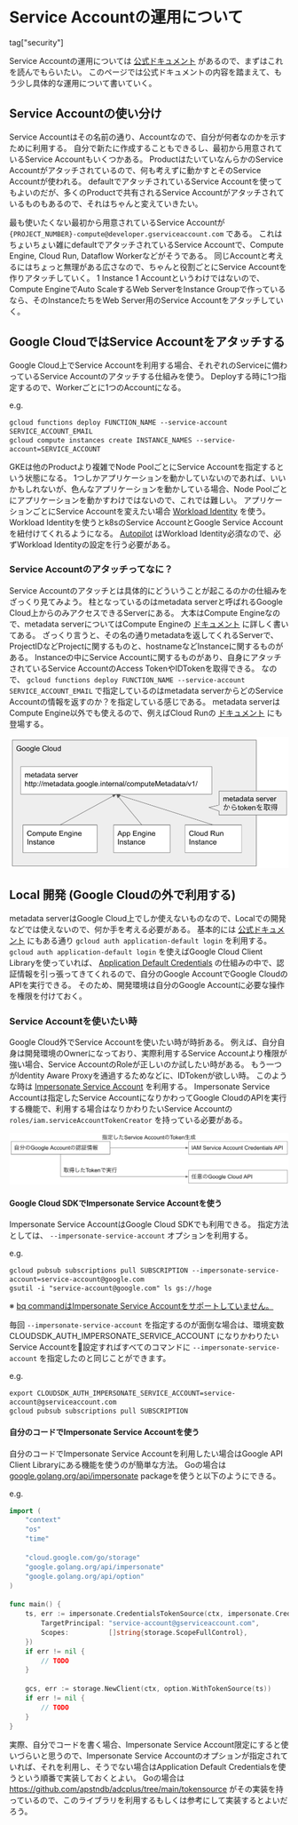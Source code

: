 # Service Accountの運用について

tag["security"]

Service Accountの運用については [公式ドキュメント](https://cloud.google.com/iam/docs/best-practices-for-using-and-managing-service-accounts?hl=en) があるので、まずはこれを読んでもらいたい。
このページでは公式ドキュメントの内容を踏まえて、もう少し具体的な運用について書いていく。

## Service Accountの使い分け

Service Accountはその名前の通り、Accountなので、自分が何者なのかを示すために利用する。
自分で新たに作成することもできるし、最初から用意されているService Accountもいくつかある。
ProductはたいていなんらかのService Accountがアタッチされているので、何も考えずに動かすとそのService Accountが使われる。
defaultでアタッチされているService Accountを使ってもよいのだが、多くのProductで共有されるService Accountがアタッチされているものもあるので、それはちゃんと変えていきたい。

最も使いたくない最初から用意されているService Accountが `{PROJECT_NUMBER}-compute@developer.gserviceaccount.com` である。
これはちょいちょい雑にdefaultでアタッチされているService Accountで、Compute Engine, Cloud Run, Dataflow Workerなどがそうである。
同じAccountと考えるにはちょっと無理がある広さなので、ちゃんと役割ごとにService Accountを作りアタッチしていく。
1 Instance 1 Accountというわけではないので、Compute EngineでAuto ScaleするWeb ServerをInstance Groupで作っているなら、そのInstanceたちをWeb Server用のService Accountをアタッチしていく。

## Google CloudではService Accountをアタッチする

Google Cloud上でService Accountを利用する場合、それぞれのServiceに備わっているService Accountのアタッチする仕組みを使う。
Deployする時に1つ指定するので、Workerごとに1つのAccountになる。

e.g.

```
gcloud functions deploy FUNCTION_NAME --service-account SERVICE_ACCOUNT_EMAIL
gcloud compute instances create INSTANCE_NAMES --service-account=SERVICE_ACCOUNT
```

GKEは他のProductより複雑でNode PoolごとにService Accountを指定するという状態になる。
1つしかアプリケーションを動かしていないのであれば、いいかもしれないが、色んなアプリケーションを動かしている場合、Node Poolごとにアプリケーションを動かすわけではないので、これでは難しい。
アプリケーションごとにService Accountを変えたい場合 [Workload Identity](https://cloud.google.com/kubernetes-engine/docs/how-to/workload-identity) を使う。
Workload Identityを使うとk8sのService AccountとGoogle Service Accountを紐付けてくれるようになる。
[Autopilot](https://cloud.google.com/kubernetes-engine/docs/concepts/autopilot-overview?hl=en) はWorkload Identity必須なので、必ずWorkload Identityの設定を行う必要がある。

### Service Accountのアタッチってなに？

Service Accountのアタッチとは具体的にどういうことが起こるのかの仕組みをざっくり見てみよう。
柱となっているのはmetadata serverと呼ばれるGoogle Cloud上からのみアクセスできるServerにある。
大本はCompute Engineなので、metadata serverについてはCompute Engineの [ドキュメント](https://cloud.google.com/compute/docs/storing-retrieving-metadata?hl=en) に詳しく書いてある。
ざっくり言うと、その名の通りmetadataを返してくれるServerで、ProjectIDなどProjectに関するものと、hostnameなどInstanceに関するものがある。
Instanceの中にService Accountに関するものがあり、自身にアタッチされているService AccountのAccess TokenやIDTokenを取得できる。
なので、 `gcloud functions deploy FUNCTION_NAME --service-account SERVICE_ACCOUNT_EMAIL` で指定しているのはmetadata serverからどのService Accountの情報を返すのか？を指定している感じである。
metadata serverはCompute Engine以外でも使えるので、例えばCloud Runの [ドキュメント](https://cloud.google.com/run/docs/securing/service-identity?hl=en#fetching_identity_and_access_tokens) にも登場する。

![Service Accountのアタッチの仕組み](metadata_server.png "Service Accountのアタッチの仕組み")

## Local 開発 (Google Cloudの外で利用する)

metadata serverはGoogle Cloud上でしか使えないものなので、Localでの開発などでは使えないので、何か手を考える必要がある。
基本的には [公式ドキュメント](https://cloud.google.com/iam/docs/best-practices-for-using-and-managing-service-accounts?hl=en#development) にもある通り `gcloud auth application-default login` を利用する。
`gcloud auth application-default login` を使えばGoogle Cloud Client Libraryを使っていれば、 [Application Default Credentials](https://cloud.google.com/docs/authentication/production?hl=en#automatically) の仕組みの中で、認証情報を引っ張ってきてくれるので、自分のGoogle AccountでGoogle CloudのAPIを実行できる。
そのため、開発環境は自分のGoogle Accountに必要な操作を権限を付けておく。

### Service Accountを使いたい時

Google Cloud外でService Accountを使いたい時が時折ある。
例えば、自分自身は開発環境のOwnerになっており、実際利用するService Accountより権限が強い場合、Service AccountのRoleが正しいのか試したい時がある。
もう一つがIdentity Aware Proxyを通過するためなどに、IDTokenが欲しい時。
このような時は [Impersonate Service Account](https://cloud.google.com/iam/docs/impersonating-service-accounts?hl=en) を利用する。
Impersonate Service Accountは指定したService AccountになりかわってGoogle CloudのAPIを実行する機能で、利用する場合はなりかわりたいService Accountの `roles/iam.serviceAccountTokenCreator` を持っている必要がある。

![Impersonate Service Account](impersonate_service_account.png "Impersonate Service Account")

#### Google Cloud SDKでImpersonate Service Accountを使う

Impersonate Service AccountはGoogle Cloud SDKでも利用できる。
指定方法としては、 `--impersonate-service-account` オプションを利用する。

e.g.

```
gcloud pubsub subscriptions pull SUBSCRIPTION --impersonate-service-account=service-account@google.com
gsutil -i "service-account@google.com" ls gs://hoge
```

※ [bq commandはImpersonate Service Accountをサポートしていません。](https://issuetracker.google.com/issues/155842998)

毎回 `--impersonate-service-account` を指定するのが面倒な場合は、環境変数 CLOUDSDK_AUTH_IMPERSONATE_SERVICE_ACCOUNT になりかわりたいService Accountを設定すればすべてのコマンドに `--impersonate-service-account` を指定したのと同じことができます。

e.g.

```
export CLOUDSDK_AUTH_IMPERSONATE_SERVICE_ACCOUNT=service-account@gserviceaccount.com
gcloud pubsub subscriptions pull SUBSCRIPTION
```

#### 自分のコードでImpersonate Service Accountを使う

自分のコードでImpersonate Service Accountを利用したい場合はGoogle API Client Libraryにある機能を使うのが簡単な方法。
Goの場合は [google.golang.org/api/impersonate](https://pkg.go.dev/google.golang.org/api/impersonate) packageを使うと以下のようにできる。

e.g.

``` Go
import (
    "context"
    "os"
    "time"

    "cloud.google.com/go/storage"
    "google.golang.org/api/impersonate"
    "google.golang.org/api/option"
)

func main() {
    ts, err := impersonate.CredentialsTokenSource(ctx, impersonate.CredentialsConfig{
        TargetPrincipal: "service-account@gserviceaccount.com",
        Scopes:          []string{storage.ScopeFullControl},
    })
    if err != nil {
        // TODO
    }
    
    gcs, err := storage.NewClient(ctx, option.WithTokenSource(ts))
    if err != nil {
        // TODO
    }
}
```

実際、自分でコードを書く場合、Impersonate Service Account限定にすると使いづらいと思うので、Impersonate Service Accountのオプションが指定されていれば、それを利用し、そうでない場合はApplication Default Credentialsを使うという順番で実装しておくとよい。
Goの場合は https://github.com/apstndb/adcplus/tree/main/tokensource がその実装を持っているので、このライブラリを利用するもしくは参考にして実装するとよいだろう。